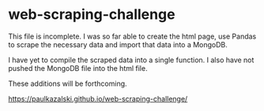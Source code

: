 # web-scraping-challenge

This file is incomplete.  I was so far able to create the html page, use Pandas to scrape the necessary data and 
import that data into a MongoDB.

I have yet to compile the scraped data into a single function.  I also have not pushed the MongoDB file into the html file.

These additions will be forthcoming.

https://paulkazalski.github.io/web-scraping-challenge/
